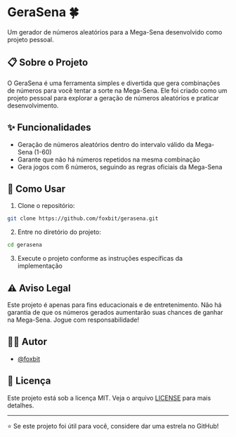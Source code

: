 # GeraSena 🍀

Um gerador de números aleatórios para a Mega-Sena desenvolvido como projeto pessoal.

## 📋 Sobre o Projeto

O GeraSena é uma ferramenta simples e divertida que gera combinações de números para você tentar a sorte na Mega-Sena. Ele foi criado como um projeto pessoal para explorar a geração de números aleatórios e praticar desenvolvimento.

## ✨ Funcionalidades

- Geração de números aleatórios dentro do intervalo válido da Mega-Sena (1-60)
- Garante que não há números repetidos na mesma combinação
- Gera jogos com 6 números, seguindo as regras oficiais da Mega-Sena

## 🚀 Como Usar

1. Clone o repositório:
```bash
git clone https://github.com/foxbit/gerasena.git
```

2. Entre no diretório do projeto:
```bash
cd gerasena
```

3. Execute o projeto conforme as instruções específicas da implementação

## ⚠️ Aviso Legal

Este projeto é apenas para fins educacionais e de entretenimento. Não há garantia de que os números gerados aumentarão suas chances de ganhar na Mega-Sena. Jogue com responsabilidade!

## 👨‍💻 Autor

- [@foxbit](https://github.com/foxbit)

## 📜 Licença

Este projeto está sob a licença MIT. Veja o arquivo [LICENSE](LICENSE) para mais detalhes.

---
⭐ Se este projeto foi útil para você, considere dar uma estrela no GitHub!
